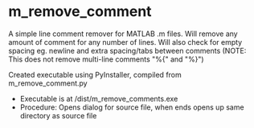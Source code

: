 # m_remove_comment
A simple line comment remover for MATLAB .m files. Will remove any amount of comment for any number of lines. Will also check for empty spacing eg. newline and extra spacing/tabs between comments (NOTE: This does not remove multi-line comments "%{" and "%}")

Created executable using PyInstaller, compiled from m_remove_comment.py

* Executable is at /dist/m_remove_comments.exe
* Procedure: Opens dialog for source file, when ends opens up same directory as source file
